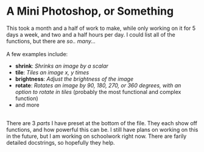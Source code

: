 # A Mini Photoshop, or Something

This took a month and a half of work to make, while only working on it for 5 days a week, and two and a half hours per day. I could list all of the functions, but there are *so.. many...*<br>
<br>
A few examples include:
- **shrink**: *Shrinks an image by a scalar*
- **tile**: *Tiles an image x, y times*
- **brightness**: *Adjust the brightness of the image*
- **rotate**: *Rotates an image by 90, 180, 270, or 360 degrees, with an option to rotate in tiles* (probably the most functional and complex function)
- and more
<br>
There are 3 <em>parts</em> I have preset at the bottom of the file. They each show off functions, and how powerful this can be.
I still have plans on working on this in the future, but I am working on schoolwork right now. There are farily detailed docstrings, so hopefully they help.
